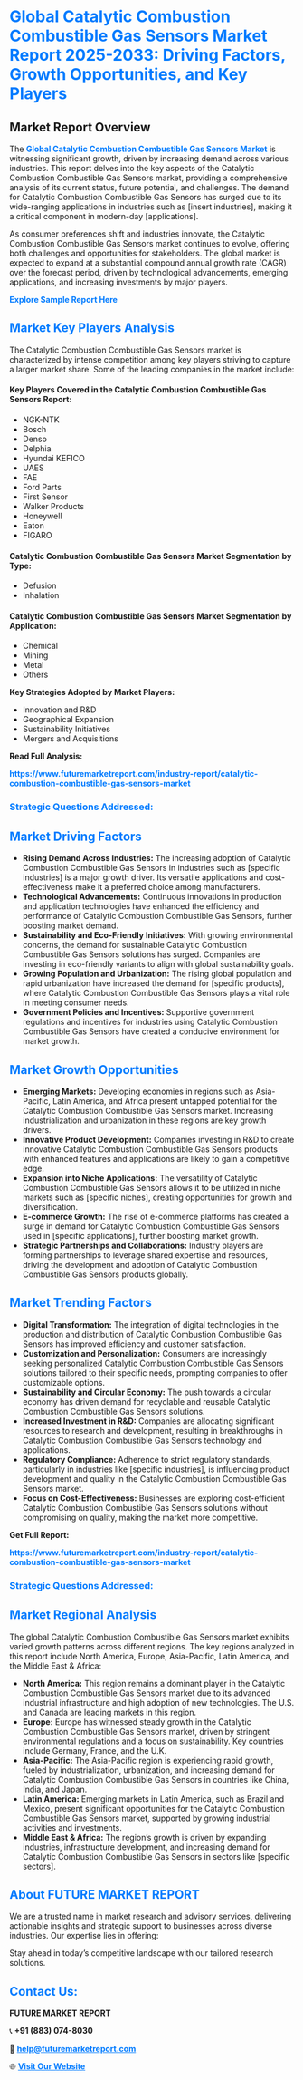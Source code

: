 <h1 style="color: #007BFF;">Global Catalytic Combustion Combustible Gas Sensors Market Report 2025-2033: Driving Factors, Growth Opportunities, and Key Players</h1>

<section id="overview">
<h2>Market Report Overview</h2>
<p>The <a href="https://www.futuremarketreport.com/industry-report/catalytic-combustion-combustible-gas-sensors-market" style="color: #007BFF; text-decoration: none;"><strong>Global Catalytic Combustion Combustible Gas Sensors Market</strong></a> is witnessing significant growth, driven by increasing demand across various industries. This report delves into the key aspects of the Catalytic Combustion Combustible Gas Sensors market, providing a comprehensive analysis of its current status, future potential, and challenges. The demand for Catalytic Combustion Combustible Gas Sensors has surged due to its wide-ranging applications in industries such as [insert industries], making it a critical component in modern-day [applications].</p>
<p>As consumer preferences shift and industries innovate, the Catalytic Combustion Combustible Gas Sensors market continues to evolve, offering both challenges and opportunities for stakeholders. The global market is expected to expand at a substantial compound annual growth rate (CAGR) over the forecast period, driven by technological advancements, emerging applications, and increasing investments by major players.</p>
</section>

<section id="overview">
<p><a href="https://www.futuremarketreport.com/request-sample/reportId=86241" style="color: #007BFF; text-decoration: none;"><strong>Explore Sample Report Here</strong></a></p>
</section>

<section id="key-players">
<h2 style="color: #007BFF;">Market Key Players Analysis</h2>
<p>The Catalytic Combustion Combustible Gas Sensors market is characterized by intense competition among key players striving to capture a larger market share. Some of the leading companies in the market include:</p>
<h4>Key Players Covered in the Catalytic Combustion Combustible Gas Sensors Report:</h4>
<ul><li>NGK-NTK</li><li>Bosch</li><li>Denso</li><li>Delphia</li><li>Hyundai KEFICO</li><li>UAES</li><li>FAE</li><li>Ford Parts</li><li>First Sensor</li><li>Walker Products</li><li>Honeywell</li><li>Eaton</li><li>FIGARO</li></ul>
<h4>Catalytic Combustion Combustible Gas Sensors Market Segmentation by Type:</h4>
<ul><li>Defusion</li><li>Inhalation</li></ul>

<h4>Catalytic Combustion Combustible Gas Sensors Market Segmentation by Application:</h4>
<ul><li>Chemical</li><li>Mining</li><li>Metal</li><li>Others</li></ul>
<p><strong>Key Strategies Adopted by Market Players:</strong></p>
<ul>
<li>Innovation and R&D</li>
<li>Geographical Expansion</li>
<li>Sustainability Initiatives</li>
<li>Mergers and Acquisitions</li>
</ul>
</section>

<section>
<p><strong>Read Full Analysis: </strong></p><a href="https://www.futuremarketreport.com/industry-report/catalytic-combustion-combustible-gas-sensors-market" style="color: #007BFF; text-decoration: none;"><strong>https://www.futuremarketreport.com/industry-report/catalytic-combustion-combustible-gas-sensors-market</strong></a>
<h3 style="color: #007BFF;">Strategic Questions Addressed:</h3>
</section>

<section id="driving-factors">
<h2 style="color: #007BFF;">Market Driving Factors</h2>
<ul>
<li><strong>Rising Demand Across Industries:</strong> The increasing adoption of Catalytic Combustion Combustible Gas Sensors in industries such as [specific industries] is a major growth driver. Its versatile applications and cost-effectiveness make it a preferred choice among manufacturers.</li>
<li><strong>Technological Advancements:</strong> Continuous innovations in production and application technologies have enhanced the efficiency and performance of Catalytic Combustion Combustible Gas Sensors, further boosting market demand.</li>
<li><strong>Sustainability and Eco-Friendly Initiatives:</strong> With growing environmental concerns, the demand for sustainable Catalytic Combustion Combustible Gas Sensors solutions has surged. Companies are investing in eco-friendly variants to align with global sustainability goals.</li>
<li><strong>Growing Population and Urbanization:</strong> The rising global population and rapid urbanization have increased the demand for [specific products], where Catalytic Combustion Combustible Gas Sensors plays a vital role in meeting consumer needs.</li>
<li><strong>Government Policies and Incentives:</strong> Supportive government regulations and incentives for industries using Catalytic Combustion Combustible Gas Sensors have created a conducive environment for market growth.</li>
</ul>
</section>

<section id="growth-opportunities">
<h2 style="color: #007BFF;">Market Growth Opportunities</h2>
<ul>
<li><strong>Emerging Markets:</strong> Developing economies in regions such as Asia-Pacific, Latin America, and Africa present untapped potential for the Catalytic Combustion Combustible Gas Sensors market. Increasing industrialization and urbanization in these regions are key growth drivers.</li>
<li><strong>Innovative Product Development:</strong> Companies investing in R&D to create innovative Catalytic Combustion Combustible Gas Sensors products with enhanced features and applications are likely to gain a competitive edge.</li>
<li><strong>Expansion into Niche Applications:</strong> The versatility of Catalytic Combustion Combustible Gas Sensors allows it to be utilized in niche markets such as [specific niches], creating opportunities for growth and diversification.</li>
<li><strong>E-commerce Growth:</strong> The rise of e-commerce platforms has created a surge in demand for Catalytic Combustion Combustible Gas Sensors used in [specific applications], further boosting market growth.</li>
<li><strong>Strategic Partnerships and Collaborations:</strong> Industry players are forming partnerships to leverage shared expertise and resources, driving the development and adoption of Catalytic Combustion Combustible Gas Sensors products globally.</li>
</ul>
</section>

<section id="trending-factors">
<h2 style="color: #007BFF;">Market Trending Factors</h2>
<ul>
<li><strong>Digital Transformation:</strong> The integration of digital technologies in the production and distribution of Catalytic Combustion Combustible Gas Sensors has improved efficiency and customer satisfaction.</li>
<li><strong>Customization and Personalization:</strong> Consumers are increasingly seeking personalized Catalytic Combustion Combustible Gas Sensors solutions tailored to their specific needs, prompting companies to offer customizable options.</li>
<li><strong>Sustainability and Circular Economy:</strong> The push towards a circular economy has driven demand for recyclable and reusable Catalytic Combustion Combustible Gas Sensors solutions.</li>
<li><strong>Increased Investment in R&D:</strong> Companies are allocating significant resources to research and development, resulting in breakthroughs in Catalytic Combustion Combustible Gas Sensors technology and applications.</li>
<li><strong>Regulatory Compliance:</strong> Adherence to strict regulatory standards, particularly in industries like [specific industries], is influencing product development and quality in the Catalytic Combustion Combustible Gas Sensors market.</li>
<li><strong>Focus on Cost-Effectiveness:</strong> Businesses are exploring cost-efficient Catalytic Combustion Combustible Gas Sensors solutions without compromising on quality, making the market more competitive.</li>
</ul>
</section>

<section>
<p><strong>Get Full Report: </strong></p><a href="https://www.futuremarketreport.com/industry-report/catalytic-combustion-combustible-gas-sensors-market" style="color: #007BFF; text-decoration: none;"><strong>https://www.futuremarketreport.com/industry-report/catalytic-combustion-combustible-gas-sensors-market</strong></a>
<h3 style="color: #007BFF;">Strategic Questions Addressed:</h3>
</section>


<section id="regional-analysis">
<h2 style="color: #007BFF;">Market Regional Analysis</h2>
<p>The global Catalytic Combustion Combustible Gas Sensors market exhibits varied growth patterns across different regions. The key regions analyzed in this report include North America, Europe, Asia-Pacific, Latin America, and the Middle East & Africa:</p>
<ul>
<li><strong>North America:</strong> This region remains a dominant player in the Catalytic Combustion Combustible Gas Sensors market due to its advanced industrial infrastructure and high adoption of new technologies. The U.S. and Canada are leading markets in this region.</li>
<li><strong>Europe:</strong> Europe has witnessed steady growth in the Catalytic Combustion Combustible Gas Sensors market, driven by stringent environmental regulations and a focus on sustainability. Key countries include Germany, France, and the U.K.</li>
<li><strong>Asia-Pacific:</strong> The Asia-Pacific region is experiencing rapid growth, fueled by industrialization, urbanization, and increasing demand for Catalytic Combustion Combustible Gas Sensors in countries like China, India, and Japan.</li>
<li><strong>Latin America:</strong> Emerging markets in Latin America, such as Brazil and Mexico, present significant opportunities for the Catalytic Combustion Combustible Gas Sensors market, supported by growing industrial activities and investments.</li>
<li><strong>Middle East & Africa:</strong> The region’s growth is driven by expanding industries, infrastructure development, and increasing demand for Catalytic Combustion Combustible Gas Sensors in sectors like [specific sectors].</li>
</ul>
</section>

<footer>
<h2 style="color: #007BFF;">About FUTURE MARKET REPORT</h2>
<p>We are a trusted name in market research and advisory services, delivering actionable insights and strategic support to businesses across diverse industries. Our expertise lies in offering:</p>

<p>Stay ahead in today’s competitive landscape with our tailored research solutions.</p>

<h2 style="color: #007BFF;">Contact Us:</h2>
<p><strong>FUTURE MARKET REPORT</strong></p>
<p>📞 <strong>+91 (883) 074-8030</strong></p>
<p>📧 <strong><a href="mailto:help@futuremarketreport.com" style="color: #007BFF;">help@futuremarketreport.com</a></strong></p>
<p>🌐 <strong><a href="https://www.futuremarketreport.com/" style="color: #007BFF;">Visit Our Website</a></strong></p>
</footer>